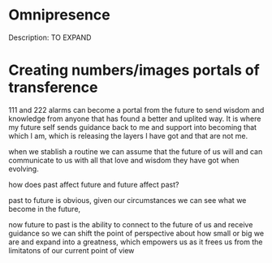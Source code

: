 # Omnipresence

Description: TO EXPAND

# Creating numbers/images portals of transference

111 and 222 alarms can become a portal from the future to send wisdom and knowledge from anyone that has found a better and uplited way. It is where my future self sends guidance back to me and support into becoming that which I am, which is releasing the layers I have got and that are not me.

when we stablish a routine we can assume that the future of us will and can communicate to us with all that love and wisdom they have got when evolving. 

how does past affect future and future affect past?

past to future is obvious, given our circumstances we can see what we become in the future,

now future to past is the ability to connect to the future of us and receive guidance so we can shift the point of perspective about how small or big we are and expand into a greatness, which empowers us as it frees us from the limitatons of our current point of view